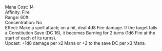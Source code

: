 Mana Cost: 14  
Affinity: Fire  
Range: 60ft  
Concentration: No  
Effect: Make a spell attack; on a hit, deal 4d8 Fire damage. If the target fails a Constitution Save (DC 16), it becomes Burning for 2 turns (1d6 Fire at the start of each of its turns).  
Upcast: +1d8 damage per x2 Mana or +2 to the save DC per x3 Mana.